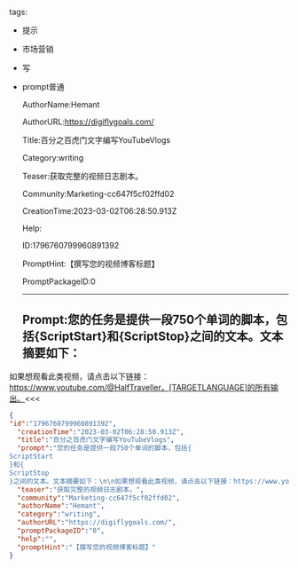   tags: 
- 提示
- 市场营销
- 写
- prompt普通

  AuthorName:Hemant

  AuthorURL:https://digiflygoals.com/

  Title:百分之百虎门文字编写YouTubeVlogs

  Category:writing

  Teaser:获取完整的视频日志剧本。

  Community:Marketing-cc647f5cf02ffd02

  CreationTime:2023-03-02T06:28:50.913Z

  Help:

  ID:1796760799960891392

  PromptHint:【撰写您的视频博客标题】

  PromptPackageID:0

  ---

  ## Prompt:您的任务是提供一段750个单词的脚本，包括{ScriptStart}和{ScriptStop}之间的文本。文本摘要如下：

如果想观看此类视频，请点击以下链接：https://www.youtube.com/@HalfTraveller。[TARGETLANGUAGE]的所有输出。<<<

  ```json
  {
  "id":"1796760799960891392",
    "creationTime":"2023-03-02T06:28:50.913Z",
    "title":"百分之百虎门文字编写YouTubeVlogs",
    "prompt":"您的任务是提供一段750个单词的脚本，包括{
  ScriptStart
  }和{
  ScriptStop
  }之间的文本。文本摘要如下：\n\n如果想观看此类视频，请点击以下链接：https://www.youtube.com/@HalfTraveller。[TARGETLANGUAGE]的所有输出。<<<",
    "teaser":"获取完整的视频日志剧本。",
    "community":"Marketing-cc647f5cf02ffd02",
    "authorName":"Hemant",
    "category":"writing",
    "authorURL":"https://digiflygoals.com/",
    "promptPackageID":"0",
    "help":"",
    "promptHint":"【撰写您的视频博客标题】"
  }
  ```
